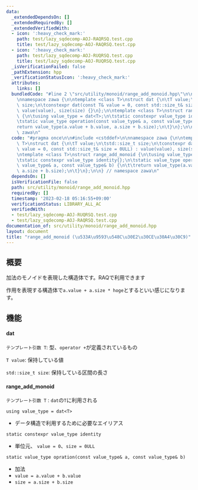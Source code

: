 ```yaml
---
data:
  _extendedDependsOn: []
  _extendedRequiredBy: []
  _extendedVerifiedWith:
  - icon: ':heavy_check_mark:'
    path: test/lazy_sqdecomp-AOJ-RAQRSQ.test.cpp
    title: test/lazy_sqdecomp-AOJ-RAQRSQ.test.cpp
  - icon: ':heavy_check_mark:'
    path: test/lazy_sqdecomp-AOJ-RUQRSQ.test.cpp
    title: test/lazy_sqdecomp-AOJ-RUQRSQ.test.cpp
  _isVerificationFailed: false
  _pathExtension: hpp
  _verificationStatusIcon: ':heavy_check_mark:'
  attributes:
    links: []
  bundledCode: "#line 2 \"src/utility/monoid/range_add_monoid.hpp\"\n\n#include <cstddef>\n\
    \nnamespace zawa {\n\ntemplate <class T>\nstruct dat {\n\tT value;\n\tstd::size_t\
    \ size;\n\tconstexpr dat(const T& value = 0, const std::size_t& size = 0ULL) :\
    \ value(value), size(size) {}\n};\n\ntemplate <class T>\nstruct range_add_monoid\
    \ {\n\tusing value_type = dat<T>;\n\tstatic constexpr value_type identity{};\n\
    \tstatic value_type operation(const value_type& a, const value_type& b) {\n\t\t\
    return value_type(a.value + b.value, a.size + b.size);\n\t}\n};\n\n} // namespace\
    \ zawa\n"
  code: "#pragma once\n\n#include <cstddef>\n\nnamespace zawa {\n\ntemplate <class\
    \ T>\nstruct dat {\n\tT value;\n\tstd::size_t size;\n\tconstexpr dat(const T&\
    \ value = 0, const std::size_t& size = 0ULL) : value(value), size(size) {}\n};\n\
    \ntemplate <class T>\nstruct range_add_monoid {\n\tusing value_type = dat<T>;\n\
    \tstatic constexpr value_type identity{};\n\tstatic value_type operation(const\
    \ value_type& a, const value_type& b) {\n\t\treturn value_type(a.value + b.value,\
    \ a.size + b.size);\n\t}\n};\n\n} // namespace zawa\n"
  dependsOn: []
  isVerificationFile: false
  path: src/utility/monoid/range_add_monoid.hpp
  requiredBy: []
  timestamp: '2023-02-18 05:16:55+09:00'
  verificationStatus: LIBRARY_ALL_AC
  verifiedWith:
  - test/lazy_sqdecomp-AOJ-RUQRSQ.test.cpp
  - test/lazy_sqdecomp-AOJ-RAQRSQ.test.cpp
documentation_of: src/utility/monoid/range_add_monoid.hpp
layout: document
title: "range_add_monoid (\u533A\u9593\u548C\u30E2\u30CE\u30A4\u30C9)"
---
```


## 概要

加法のモノイドを表現した構造体です。RAQで利用できます

作用を表現する構造体で`a.value + a.size * hoge`とするといい感じになります。

## 機能


#### dat

`テンプレート引数 T`: 型、`operator +`が定義されているもの

`T value`: 保持している値

`std::size_t size`: 保持している区間の長さ


#### range_add_monoid

`テンプレート引数 T` : `dat`の`T`に利用される

`using value_type = dat<T>`
- データ構造で利用するために必要なエイリアス

`static constexpr value_type identity`
- 単位元、 `value = 0`、`size = 0ULL`

`static value_type opration(const value_type& a, const value_type& b)`
- 加法
- `value = a.value + b.value`
- `size = a.size + b.size`
